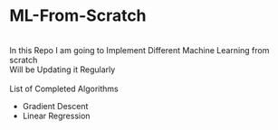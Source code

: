 # ML-From-Scratch
<br>
In this Repo I am going to Implement Different Machine Learning from scratch <br>
Will be Updating it Regularly

<br>
<br>
List of Completed Algorithms 
<ul>
  <li>Gradient Descent</li>
  <li>Linear Regression</li>
</ul>
